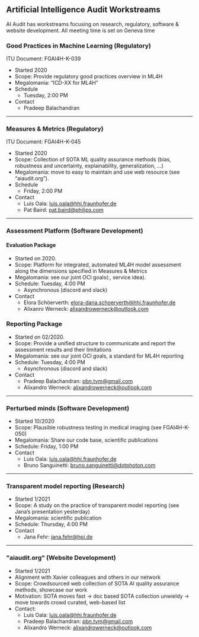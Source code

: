 ## Artificial Intelligence Audit Workstreams

AI Audit has workstreams focusing on research, regulatory, software & website development.
All meeting time is set on Geneva time

### Good Practices in Machine Learning (Regulatory)
ITU Document: FGAI4H-K-039
* Started 2020
* Scope: Provide regulatory good practices overview in ML4H
* Megalomania: “ICD-XX for ML4H”
* Schedule
  - Tuesday, 2:00 PM
* Contact
  - Pradeep Balachandran
_______________________________________________________

### Measures & Metrics (Regulatory)
ITU Document: FGAI4H-K-045
* Started 2020
* Scope: Collection of SOTA ML quality assurance methods (bias, robustness and uncertainty, explainability, generalization, …)
* Megalomania: move to easy to maintain and use web resource (see “aiaudit.org”).
* Schedule
  - Friday, 2:00 PM
* Contact
  - Luis Oala: luis.oala@hhi.fraunhofer.de
  - Pat Baird: pat.baird@philips.com
_______________________________________________________
### Assessment Platform (Software Development)
#### Evaluation Package
* Started on 2020.
* Scope: Platform for integrated, automated ML4H model assessment along the dimensions specified in Measures & Metrics
* Megalomania: see our joint OCI goals(:, service idea).
* Schedule: Tuesday, 4:00 PM
  - Asynchronous (discord and slack)
* Contact
  - Elora Schöerverth: elora-dana.schoerverth@hhi.fraunhofer.de
  - Alixanro Werneck: alixandrowerneck@outlook.com

### Reporting Package
* Started on 02/2020.
* Scope: Provide a unified structure to communicate and report the assessment results and their limitations
* Megalomania: see our joint OCI goals, a standard for ML4H reporting
* Schedule: Tuesday, 4:00 PM
  - Asynchronous (discord and slack)
* Contact
  - Pradeep Balachandran: pbn.tvm@gmail.com
  - Alixandro Werneck: alixandrowerneck@outlook.com
_______________________________________________________
### Perturbed minds (Software Development)
* Started 10/2020
* Scope:  Plausible robustness testing in medical imaging (see FGAI4H-K-050)
* Megalomania: Share our code base, scientific publications
* Schedule: Friday, 1:00 PM
* Contact
  - Luis Oala: luis.oala@hhi.fraunhofer.de
  - Bruno Sanguinetti: bruno.sanguinetti@dotphoton.com
_______________________________________________________
### Transparent model reporting (Research)
* Started 1/2021
* Scope:  A study on the practice of transparent model reporting (see Jana’s presentation yesterday)
* Megalomania: scientific publication
* Schedule: Thursday, 4:00 PM
* Contact
  - Jana Fehr: jana.fehr@hpi.de
_______________________________________________________
### "aiaudit.org" (Website Development)
* Started 1/2021
* Alignment with Xavier colleagues and others in our network
* Scope: Crowdsourced web collection of SOTA AI quality assurance methods, showcase our work
* Motivation: SOTA moves fast -> doc based SOTA collection unwieldy -> move towards crowd curated, web-based list
* Contact:
  - Luis Oala: luis.oala@hhi.fraunhofer.de
  - Pradeep Balachandran: pbn.tvm@gmail.com
  - Alixandro Werneck: alixandrowerneck@outlook.com
